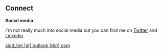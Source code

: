 ## Connect

**Social media**<br>

I'm not really much into social media but you can find me on <a href="https://twitter.com/Sidd_Tim">Twitter</a> and <a href="https://linkedin.com/in/siddtim">Linkedin</a>.<br>

<a href="javascript:linkTo_UnCryptMailto('nbjmup;tjee`ujnApvumppl/dpn');">sidd_tim [at] outlook [dot] com</a>
